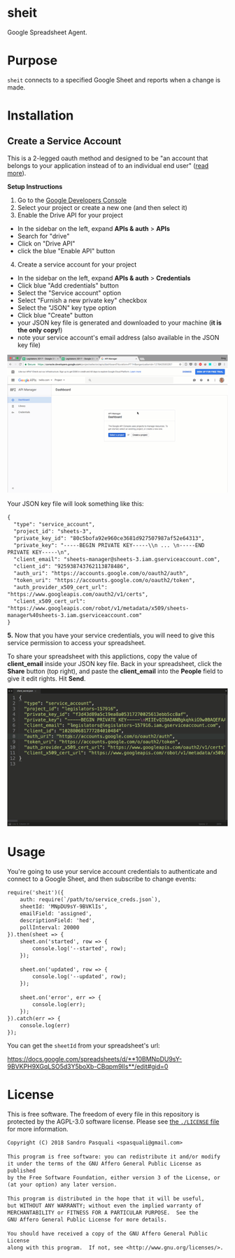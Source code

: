 # sheit

Google Spreadsheet Agent.

# Purpose

`sheit` connects to a specified Google Sheet and reports when a change is made. 

# Installation

## Create a Service Account

This is a 2-legged oauth method and designed to be "an account that belongs to your application instead of to an individual end user" ([read more](https://developers.google.com/identity/protocols/OAuth2ServiceAccount)).

__Setup Instructions__

1. Go to the [Google Developers Console](https://console.developers.google.com/project)
2. Select your project or create a new one (and then select it)
3. Enable the Drive API for your project
  - In the sidebar on the left, expand __APIs & auth__ > __APIs__
  - Search for "drive"
  - Click on "Drive API"
  - click the blue "Enable API" button
4. Create a service account for your project
  - In the sidebar on the left, expand __APIs & auth__ > __Credentials__
  - Click blue "Add credentials" button
  - Select the "Service account" option
  - Select "Furnish a new private key" checkbox
  - Select the "JSON" key type option
  - Click blue "Create" button
  - your JSON key file is generated and downloaded to your machine (__it is the only copy!__)
  - note your service account's email address (also available in the JSON key file)

![Google API](./google_api.png)

Your JSON key file will look something like this: 

	{
	  "type": "service_account",
	  "project_id": "sheets-3",
	  "private_key_id": "80c5bofa92e960ce3681d927507987af52e64313",
	  "private_key": "-----BEGIN PRIVATE KEY-----\\n ... \n-----END PRIVATE KEY-----\n",
	  "client_email": "sheets-manager@sheets-3.iam.gserviceaccount.com",
	  "client_id": "925938743762113878486",
	  "auth_uri": "https://accounts.google.com/o/oauth2/auth",
	  "token_uri": "https://accounts.google.com/o/oauth2/token",
	  "auth_provider_x509_cert_url": "https://www.googleapis.com/oauth2/v1/certs",
	  "client_x509_cert_url": "https://www.googleapis.com/robot/v1/metadata/x509/sheets-manager%40sheets-3.iam.gserviceaccount.com"
	}

__5.__ Now that you have your service credentials, you will need to give this service permission to access your spreadsheet.

To share your spreadsheet with this applictions, copy the value of __client_email__ inside your JSON key file. Back in your spreadsheet, click the __Share__ button (top right), and paste the __client_email__ into the __People__ field to give it edit rights. Hit __Send__.

![spreadsheet](./spreadsheet.png)

# Usage

You're going to use your service account credentials to authenticate and connect to a Google Sheet, and then subscribe to change events:

```
require('sheit')({
    auth: require(`/path/to/service_creds.json`),
    sheetId: 'MNpDU9sY-9BVKlIs',
    emailField: 'assigned',
    descriptionField: 'hed',
    pollInterval: 20000
}).then(sheet => {
    sheet.on('started', row => {
        console.log('--started', row);
    });

    sheet.on('updated', row => {
        console.log('--updated', row);
    });

    sheet.on('error', err => {
        console.log(err);
    });
}).catch(err => {
    console.log(err)
});

```

You can get the `sheetId` from your spreadsheet's url:

https://docs.google.com/spreadsheets/d/**10BMNpDU9sY-9BVKPH9XGqLSO5d3Y5boXb-CBqpm9lIs**/edit#gid=0


# License

This is free software. The freedom of every file in this repository is protected by the AGPL-3.0 software license. Please see [the `./LICENSE` file](./LICENSE) for more information.

    Copyright (C) 2018 Sandro Pasquali <spasquali@gmail.com>

    This program is free software: you can redistribute it and/or modify
    it under the terms of the GNU Affero General Public License as published
    by the Free Software Foundation, either version 3 of the License, or
    (at your option) any later version.

    This program is distributed in the hope that it will be useful,
    but WITHOUT ANY WARRANTY; without even the implied warranty of
    MERCHANTABILITY or FITNESS FOR A PARTICULAR PURPOSE.  See the
    GNU Affero General Public License for more details.

    You should have received a copy of the GNU Affero General Public License
    along with this program.  If not, see <http://www.gnu.org/licenses/>.